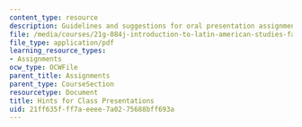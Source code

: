 ```yaml
---
content_type: resource
description: Guidelines and suggestions for oral presentation assignments.
file: /media/courses/21g-084j-introduction-to-latin-american-studies-fall-2005/21ff635fff7aeeee7a0275688bff693a_MIT21G_084JF05_hintsforpre.pdf
file_type: application/pdf
learning_resource_types:
- Assignments
ocw_type: OCWFile
parent_title: Assignments
parent_type: CourseSection
resourcetype: Document
title: Hints for Class Presentations
uid: 21ff635f-ff7a-eeee-7a02-75688bff693a
---
```

